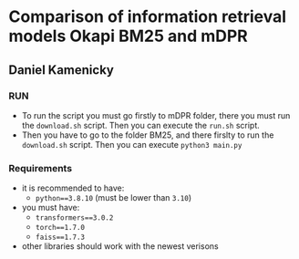 # Comparison of information retrieval models Okapi BM25 and mDPR
## Daniel Kamenicky
### RUN
- To run the script you must go firstly to mDPR folder, there you must run the `download.sh` script. Then you can execute the `run.sh` script.
- Then you have to go to the folder BM25, and there firslty to run the `download.sh` script. Then you can execute `python3 main.py`

### Requirements
- it is recommended to have:
  - `python==3.8.10` (must be lower than `3.10`)
- you must have: 
  - `transformers==3.0.2`
  - `torch==1.7.0`
  - `faiss==1.7.3`
- other libraries should work with the newest verisons